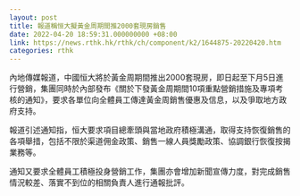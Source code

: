 ```yaml
---
layout: post
title: 報道稱恒大擬黃金周期間推2000套現房銷售
date: 2022-04-20 18:59:31.000000000 +08:00
link: https://news.rthk.hk/rthk/ch/component/k2/1644875-20220420.htm
categories: rthk
---
```


內地傳媒報道，中國恒大將於黃金周期間推出2000套現房，即日起至下月5日進行營銷，集團同時於內部發布《關於下發黃金周期間10項重點營銷措施及專項考核的通知》，要求各單位向全體員工傳達黃金周銷售優惠及信息，以及爭取地方政府支持。

報道引述通知指，恒大要求項目總牽頭與當地政府積極溝通，取得支持恢復銷售的各項舉措，包括不限於渠道佣金政策、銷售一線人員獎勵政策、協調銀行恢復按揭業務等。

通知又要求全體員工積極投身營銷工作，集團亦會增加新聞宣傳力度，對完成銷售情況較差、落實不到位的相關負責人進行通報批評。
